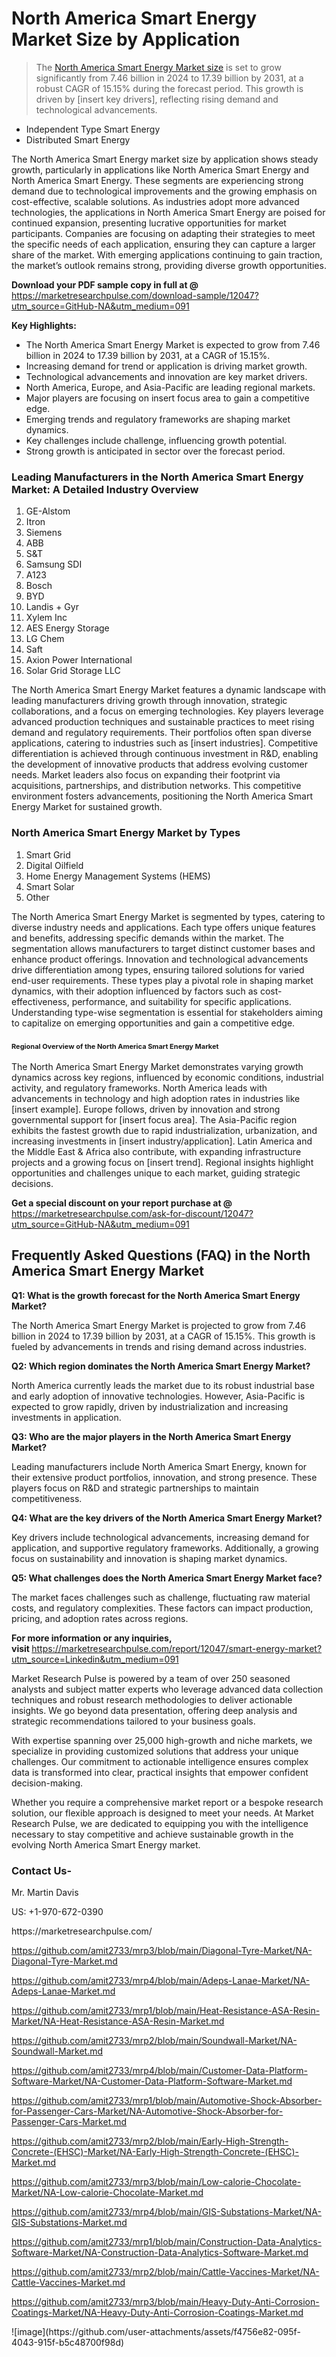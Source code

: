 <h1>North America Smart Energy Market&nbsp;Size by Application</h1><blockquote><p>The <a href="https://marketresearchpulse.com/download-sample/12047?utm_source=GitHub-NA&amp;utm_medium=091">North America Smart Energy Market size</a> is set to grow significantly from 7.46 billion in 2024 to 17.39 billion by 2031, at a robust CAGR of 15.15% during the forecast period. This growth is driven by [insert key drivers], reflecting rising demand and technological advancements.</p></blockquote><ul><li>Independent Type Smart Energy<li> Distributed Smart Energy</li></ul><p>The North America Smart Energy market size by application shows steady growth, particularly in applications like North America Smart Energy and North America Smart Energy. These segments are experiencing strong demand due to technological improvements and the growing emphasis on cost-effective, scalable solutions. As industries adopt more advanced technologies, the applications in North America Smart Energy are poised for continued expansion, presenting lucrative opportunities for market participants. Companies are focusing on adapting their strategies to meet the specific needs of each application, ensuring they can capture a larger share of the market. With emerging applications continuing to gain traction, the market’s outlook remains strong, providing diverse growth opportunities.</p><p><strong>Download your PDF sample copy in full at @ </strong><a href="https://marketresearchpulse.com/download-sample/12047?utm_source=GitHub-NA&amp;utm_medium=091">https://marketresearchpulse.com/download-sample/12047?utm_source=GitHub-NA&amp;utm_medium=091</a></p><p><strong>Key Highlights: </strong></p><ul><li>The North America Smart Energy Market is expected to grow from 7.46 billion in 2024 to 17.39 billion by 2031, at a CAGR of 15.15%.</li><li>Increasing demand for trend or application is driving market growth.</li><li>Technological advancements and innovation are key market drivers.</li><li>North America, Europe, and Asia-Pacific are leading regional markets.</li><li>Major players are focusing on insert focus area to gain a competitive edge.</li><li>Emerging trends and regulatory frameworks are shaping market dynamics.</li><li>Key challenges include challenge, influencing growth potential.</li><li>Strong growth is anticipated in sector over the forecast period.</li></ul><h3>Leading Manufacturers in the North America Smart Energy Market: A Detailed Industry Overview</h3><ol><li>GE-Alstom</li><li>Itron</li><li>Siemens</li><li>ABB</li><li>S&T</li><li>Samsung SDI</li><li>A123</li><li>Bosch</li><li>BYD</li><li>Landis + Gyr</li><li>Xylem Inc</li><li>AES Energy Storage</li><li>LG Chem</li><li>Saft</li><li>Axion Power International</li><li>Solar Grid Storage LLC</li></ol><div class="flex max-w-full flex-col flex-grow"><div class="min-h-8 text-message flex w-full flex-col items-end gap-2 whitespace-normal break-words [.text-message+&amp;]:mt-5" dir="auto" data-message-author-role="assistant" data-message-id="fd8432e4-4910-450d-b182-61b7bfb0a01f" data-message-model-slug="gpt-4o"><div class="flex w-full flex-col gap-1 empty:hidden first:pt-[3px]"><div class="markdown prose w-full break-words dark:prose-invert light"><p>The North America Smart Energy Market features a dynamic landscape with leading manufacturers driving growth through innovation, strategic collaborations, and a focus on emerging technologies. Key players leverage advanced production techniques and sustainable practices to meet rising demand and regulatory requirements. Their portfolios often span diverse applications, catering to industries such as [insert industries]. Competitive differentiation is achieved through continuous investment in R&amp;D, enabling the development of innovative products that address evolving customer needs. Market leaders also focus on expanding their footprint via acquisitions, partnerships, and distribution networks. This competitive environment fosters advancements, positioning the North America Smart Energy Market for sustained growth.</p></div></div></div></div><h3>North America Smart Energy Market by Types</h3><ol><li>Smart Grid<li> Digital Oilfield<li> Home Energy Management Systems (HEMS)<li> Smart Solar<li> Other</li></ol><div class="flex max-w-full flex-col flex-grow"><div class="min-h-8 text-message flex w-full flex-col items-end gap-2 whitespace-normal break-words [.text-message+&amp;]:mt-5" dir="auto" data-message-author-role="assistant" data-message-id="084470be-0bb7-4664-bddf-5156b4f41249" data-message-model-slug="gpt-4o-mini"><div class="flex w-full flex-col gap-1 empty:hidden first:pt-[3px]"><div class="markdown prose w-full break-words dark:prose-invert light"><p>The North America Smart Energy Market is segmented by types, catering to diverse industry needs and applications. Each type offers unique features and benefits, addressing specific demands within the market. The segmentation allows manufacturers to target distinct customer bases and enhance product offerings. Innovation and technological advancements drive differentiation among types, ensuring tailored solutions for varied end-user requirements. These types play a pivotal role in shaping market dynamics, with their adoption influenced by factors such as cost-effectiveness, performance, and suitability for specific applications. Understanding type-wise segmentation is essential for stakeholders aiming to capitalize on emerging opportunities and gain a competitive edge.</p></div></div></div></div><h3><span style="font-size: 11px;">Regional Overview of the North America Smart Energy Market</span></h3><div class="flex max-w-full flex-col flex-grow"><div class="min-h-8 text-message flex w-full flex-col items-end gap-2 whitespace-normal break-words [.text-message+&amp;]:mt-5" dir="auto" data-message-author-role="assistant" data-message-id="e9038762-ce64-4e30-91c9-9bd413514231" data-message-model-slug="gpt-4o-mini"><div class="flex w-full flex-col gap-1 empty:hidden first:pt-[3px]"><div class="markdown prose w-full break-words dark:prose-invert light"><p>The North America Smart Energy Market demonstrates varying growth dynamics across key regions, influenced by economic conditions, industrial activity, and regulatory frameworks. North America leads with advancements in technology and high adoption rates in industries like [insert example]. Europe follows, driven by innovation and strong governmental support for [insert focus area]. The Asia-Pacific region exhibits the fastest growth due to rapid industrialization, urbanization, and increasing investments in [insert industry/application]. Latin America and the Middle East &amp; Africa also contribute, with expanding infrastructure projects and a growing focus on [insert trend]. Regional insights highlight opportunities and challenges unique to each market, guiding strategic decisions.</p></div></div></div></div><p><strong>Get a special discount on your report purchase at @ </strong><a href="https://marketresearchpulse.com/ask-for-discount/12047?utm_source=GitHub-NA&amp;utm_medium=091">https://marketresearchpulse.com/ask-for-discount/12047?utm_source=GitHub-NA&amp;utm_medium=091</a></p><h2>Frequently Asked Questions (FAQ) in the North America Smart Energy Market</h2><p><strong>Q1: What is the growth forecast for the North America Smart Energy Market?</strong></p><p>The North America Smart Energy Market is projected to grow from 7.46 billion in 2024 to 17.39 billion by 2031, at a CAGR of 15.15%. This growth is fueled by advancements in trends and rising demand across industries.</p><p><strong>Q2: Which region dominates the North America Smart Energy Market?</strong></p><p>North America currently leads the market due to its robust industrial base and early adoption of innovative technologies. However, Asia-Pacific is expected to grow rapidly, driven by industrialization and increasing investments in application.</p><p><strong>Q3: Who are the major players in the North America Smart Energy Market?</strong></p><p>Leading manufacturers include North America Smart Energy, known for their extensive product portfolios, innovation, and strong presence. These players focus on R&amp;D and strategic partnerships to maintain competitiveness.</p><p><strong>Q4: What are the key drivers of the North America Smart Energy Market?</strong></p><p>Key drivers include technological advancements, increasing demand for application, and supportive regulatory frameworks. Additionally, a growing focus on sustainability and innovation is shaping market dynamics.</p><p><strong>Q5: What challenges does the North America Smart Energy Market face?</strong></p><p>The market faces challenges such as challenge, fluctuating raw material costs, and regulatory complexities. These factors can impact production, pricing, and adoption rates across regions.</p><p><strong>For more information or any inquiries, visit&nbsp;</strong><a href="https://marketresearchpulse.com/report/12047/smart-energy-market?utm_source=Linkedin&utm_medium=091">https://marketresearchpulse.com/report/12047/smart-energy-market?utm_source=Linkedin&utm_medium=091</a></p><p>Market Research Pulse is powered by a team of over 250 seasoned analysts and subject matter experts who leverage advanced data collection techniques and robust research methodologies to deliver actionable insights. We go beyond data presentation, offering deep analysis and strategic recommendations tailored to your business goals.</p><p>With expertise spanning over 25,000 high-growth and niche markets, we specialize in providing customized solutions that address your unique challenges. Our commitment to actionable intelligence ensures complex data is transformed into clear, practical insights that empower confident decision-making.</p><p>Whether you require a comprehensive market report or a bespoke research solution, our flexible approach is designed to meet your needs. At Market Research Pulse, we are dedicated to equipping you with the intelligence necessary to stay competitive and achieve sustainable growth in the evolving North America Smart Energy market.</p><h3><strong>Contact Us-</strong></h3><p>Mr. Martin Davis</p><p>US: +1-970-672-0390</p><p>https://marketresearchpulse.com/</p><p><a href="https://github.com/amit2733/mrp3/blob/main/Diagonal-Tyre-Market/NA-Diagonal-Tyre-Market.md">https://github.com/amit2733/mrp3/blob/main/Diagonal-Tyre-Market/NA-Diagonal-Tyre-Market.md</a></p><p><a href="https://github.com/amit2733/mrp4/blob/main/Adeps-Lanae-Market/NA-Adeps-Lanae-Market.md">https://github.com/amit2733/mrp4/blob/main/Adeps-Lanae-Market/NA-Adeps-Lanae-Market.md</a></p><p><a href="https://github.com/amit2733/mrp1/blob/main/Heat-Resistance-ASA-Resin-Market/NA-Heat-Resistance-ASA-Resin-Market.md">https://github.com/amit2733/mrp1/blob/main/Heat-Resistance-ASA-Resin-Market/NA-Heat-Resistance-ASA-Resin-Market.md</a></p><p><a href="https://github.com/amit2733/mrp2/blob/main/Soundwall-Market/NA-Soundwall-Market.md">https://github.com/amit2733/mrp2/blob/main/Soundwall-Market/NA-Soundwall-Market.md</a></p><p><a href="https://github.com/amit2733/mrp4/blob/main/Customer-Data-Platform-Software-Market/NA-Customer-Data-Platform-Software-Market.md">https://github.com/amit2733/mrp4/blob/main/Customer-Data-Platform-Software-Market/NA-Customer-Data-Platform-Software-Market.md</a></p><p><a href="https://github.com/amit2733/mrp1/blob/main/Automotive-Shock-Absorber-for-Passenger-Cars-Market/NA-Automotive-Shock-Absorber-for-Passenger-Cars-Market.md">https://github.com/amit2733/mrp1/blob/main/Automotive-Shock-Absorber-for-Passenger-Cars-Market/NA-Automotive-Shock-Absorber-for-Passenger-Cars-Market.md</a></p><p><a href="https://github.com/amit2733/mrp2/blob/main/Early-High-Strength-Concrete-(EHSC)-Market/NA-Early-High-Strength-Concrete-(EHSC)-Market.md">https://github.com/amit2733/mrp2/blob/main/Early-High-Strength-Concrete-(EHSC)-Market/NA-Early-High-Strength-Concrete-(EHSC)-Market.md</a></p><p><a href="https://github.com/amit2733/mrp3/blob/main/Low-calorie-Chocolate-Market/NA-Low-calorie-Chocolate-Market.md">https://github.com/amit2733/mrp3/blob/main/Low-calorie-Chocolate-Market/NA-Low-calorie-Chocolate-Market.md</a></p><p><a href="https://github.com/amit2733/mrp4/blob/main/GIS-Substations-Market/NA-GIS-Substations-Market.md">https://github.com/amit2733/mrp4/blob/main/GIS-Substations-Market/NA-GIS-Substations-Market.md</a></p><p><a href="https://github.com/amit2733/mrp1/blob/main/Construction-Data-Analytics-Software-Market/NA-Construction-Data-Analytics-Software-Market.md">https://github.com/amit2733/mrp1/blob/main/Construction-Data-Analytics-Software-Market/NA-Construction-Data-Analytics-Software-Market.md</a></p><p><a href="https://github.com/amit2733/mrp2/blob/main/Cattle-Vaccines-Market/NA-Cattle-Vaccines-Market.md">https://github.com/amit2733/mrp2/blob/main/Cattle-Vaccines-Market/NA-Cattle-Vaccines-Market.md</a></p><p><a href="https://github.com/amit2733/mrp3/blob/main/Heavy-Duty-Anti-Corrosion-Coatings-Market/NA-Heavy-Duty-Anti-Corrosion-Coatings-Market.md">https://github.com/amit2733/mrp3/blob/main/Heavy-Duty-Anti-Corrosion-Coatings-Market/NA-Heavy-Duty-Anti-Corrosion-Coatings-Market.md</a></p>
![image](https://github.com/user-attachments/assets/f4756e82-095f-4043-915f-b5c48700f98d)
